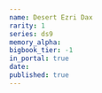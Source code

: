 ```yaml
---
name: Desert Ezri Dax
rarity: 1
series: ds9
memory_alpha:
bigbook_tier: -1
in_portal: true
date:
published: true
---
```



